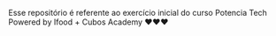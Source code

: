 Esse repositório é referente ao exercício inicial do curso Potencia Tech Powered by Ifood + Cubos Academy ♥♥♥

